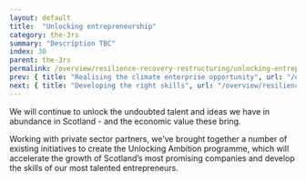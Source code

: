 ```yaml
---
layout: default
title:  "Unlocking entrepreneurship"
category: the-3rs
summary: "Description TBC"
index: 30
parent: the-3rs
permalink: /overview/resilience-recovery-restructuring/unlocking-entrepreneurship/
prev: { title: "Realising the climate enterprise opportunity", url: "/overview/resilience-recovery-restructuring/realising-the-climate-enterprise-opportunity/" }
next: { title: "Developing the right skills", url: "/overview/resilience-recovery-restructuring/developing-the-right-skills/" }
---
```


We will continue to unlock the undoubted talent and ideas we have in abundance in Scotland - and the economic value these bring.  

Working with private sector partners, we’ve brought together a number of existing initiatives to create the Unlocking Ambition programme, which will accelerate the growth of Scotland’s most promising companies and develop the skills of our most talented entrepreneurs.  

